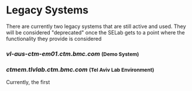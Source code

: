 # Legacy Systems

There are currently two legacy systems that are still active and used. They
will be considered "deprecated" once the SELab gets to a point where the
functionality they provide is considered 

### *vl-aus-ctm-em01.ctm.bmc.com* <small>(Demo System)</small>


### *ctmem.tlvlab.ctm.bmc.com* <small>(Tel Aviv Lab Environment)</small>

Currently, the first 
